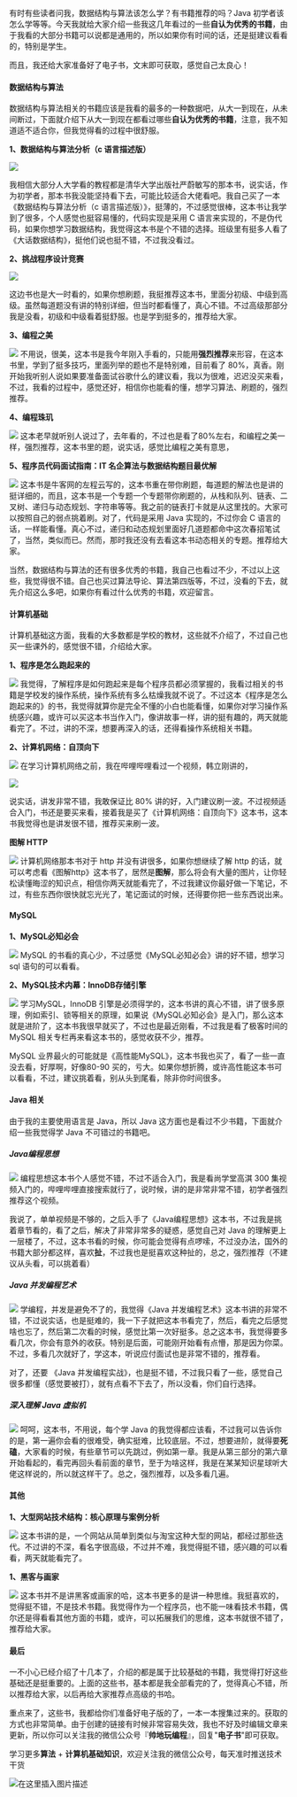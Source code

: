 有时有些读者问我，数据结构与算法该怎么学？有书籍推荐的吗？Java 初学者该怎么学等等。今天我就给大家介绍一些我这几年看过的一些**自认为优秀的书籍**，由于我看的大部分书籍可以说都是通用的，所以如果你有时间的话，还是挺建议看看的，特别是学生。

而且，我还给大家准备好了电子书，文末即可获取，感觉自己太良心！

#### 数据结构与算法

数据结构与算法相关的书籍应该是我看的最多的一种数据吧，从大一到现在，从未间断过，下面就介绍下从大一到现在都看过哪些**自认为优秀的书籍**，注意，我不知道适不适合你，但我觉得看的过程中很舒服。

**1、数据结构与算法分析（c 语言描述版）**

![](https://imgconvert.csdnimg.cn/aHR0cHM6Ly91c2VyLWdvbGQtY2RuLnhpdHUuaW8vMjAxOS81LzkvMTZhOWQwNzg3ZjU5ZmY1ZA?x-oss-process=image/format,png)

我相信大部分人大学看的教程都是清华大学出版社严蔚敏写的那本书，说实话，作为初学者，那本书我没能坚持看下去，可能比较适合大佬看吧。我自己买了一本《数据结构与算法分析（c 语言描述版）》，挺薄的，不过感觉很棒，这本书让我学到了很多，个人感觉也挺容易懂的，代码实现是采用 C 语言来实现的，不是伪代码，如果你想学习数据结构，我觉得这本书是个不错的选择。班级里有挺多人看了《大话数据结构》，挺他们说也挺不错，不过我没看过。

**2、挑战程序设计竞赛**

![](https://imgconvert.csdnimg.cn/aHR0cHM6Ly91c2VyLWdvbGQtY2RuLnhpdHUuaW8vMjAxOS81LzkvMTZhOWQwODJhNWEzMGFkZA?x-oss-process=image/format,png)

这边书也是大一时看的，如果你想刷题，我挺推荐这本书，里面分初级、中级到高级。虽然每道题没有讲的特别详细，但当时都看懂了，真心不错。不过高级那部分我是没看，初级和中级看着挺舒服。也是学到挺多的，推荐给大家。

**3、编程之美**

![](https://imgconvert.csdnimg.cn/aHR0cHM6Ly91c2VyLWdvbGQtY2RuLnhpdHUuaW8vMjAxOS81LzkvMTZhOWQwOTJkZjZlYzMwYQ?x-oss-process=image/format,png)
不用说，很美，这本书是我今年刚入手看的，只能用**强烈推荐**来形容，在这本书里，学到了挺多技巧，里面列举的题也不是特别难，目前看了 80%，真香。刚开始我听别人说如果要准备面试谷歌什么的建议看，我以为很难，迟迟没买来看，不过，我看的过程中，感觉还好，相信你也能看的懂，想学习算法、刷题的，强烈推荐。

**4、编程珠玑**

![](https://imgconvert.csdnimg.cn/aHR0cHM6Ly91c2VyLWdvbGQtY2RuLnhpdHUuaW8vMjAxOS81LzkvMTZhOWQwYTI1NDE5NmUxZg?x-oss-process=image/format,png)
这本老早就听别人说过了，去年看的，不过也是看了80%左右，和编程之美一样，强烈推荐，这本书里的题，说实话，感觉比编程之美有意思，

**5、程序员代码面试指南：IT 名企算法与数据结构题目最优解**

![](https://imgconvert.csdnimg.cn/aHR0cHM6Ly91c2VyLWdvbGQtY2RuLnhpdHUuaW8vMjAxOS81LzkvMTZhOWQwYWQ5NDEyNzZhNg?x-oss-process=image/format,png)
这本书是牛客网的左程云写的，这本书重在带你刷题，每道题的解法也是讲的挺详细的，而且，这本书是一个专题一个专题带你刷题的，从栈和队列、链表、二叉树、递归与动态规划、字符串等等。我之前的链表打卡就是从这里找的。大家可以按照自己的弱点挑着刷。对了，代码是采用 Java 实现的，不过你会 C 语言的话，一样能看懂。真心不过，递归和动态规划里面好几道题都命中这次春招笔试了，当然，类似而已。然而，那时我还没有去看这本书动态相关的专题。推荐给大家。

当然，数据结构与算法的还有很多优秀的书籍，我自己也看过不少，不过以上这些，我觉得很不错。自己也买过算法导论、算法第四版等，不过，没看的下去，就先介绍这么多吧，如果你有看过什么优秀的书籍，欢迎留言。

#### 计算机基础

计算机基础这方面，我看的大多数都是学校的教材，这些就不介绍了，不过自己也买一些课外的，感觉很不错，介绍给大家。

**1、程序是怎么跑起来的**

![](https://imgconvert.csdnimg.cn/aHR0cHM6Ly91c2VyLWdvbGQtY2RuLnhpdHUuaW8vMjAxOS81LzkvMTZhOWQwYmIwOTNiNGZhNw?x-oss-process=image/format,png)
我觉得，了解程序是如何跑起来是每个程序员都必须掌握的，我看过相关的书籍是学校发的操作系统，操作系统有多么枯燥我就不说了。不过这本《程序是怎么跑起来的》的书，我觉得就算你是完全不懂的小白也能看懂，如果你对学习操作系统感兴趣，或许可以买这本书当作入门，像讲故事一样，讲的挺有趣的，两天就能看完了。不过，讲的不深，想要再深入的话，还得看操作系统相关书籍。

**2、计算机网络：自顶向下**

![](https://imgconvert.csdnimg.cn/aHR0cHM6Ly91c2VyLWdvbGQtY2RuLnhpdHUuaW8vMjAxOS81LzkvMTZhOWQwYmYxYTg3YTg0OQ?x-oss-process=image/format,png)
在学习计算机网络之前，我在哔哩哔哩看过一个视频，韩立刚讲的，

![](https://imgconvert.csdnimg.cn/aHR0cHM6Ly91c2VyLWdvbGQtY2RuLnhpdHUuaW8vMjAxOS81LzkvMTZhOWQyMDk1Y2Y4ZWM2Mg?x-oss-process=image/format,png)

说实话，讲发非常不错，我敢保证比 80% 讲的好，入门建议刷一波。不过视频适合入门，书还是要买来看，接着我是买了《计算机网络：自顶向下》这本书，这本书我觉得也是讲发很不错，推荐买来刷一波。

**图解 HTTP**

![](https://imgconvert.csdnimg.cn/aHR0cHM6Ly91c2VyLWdvbGQtY2RuLnhpdHUuaW8vMjAxOS81LzkvMTZhOWQwYzRiMTA2ZjZmYQ?x-oss-process=image/format,png)
计算机网络那本书对于 http 并没有讲很多，如果你想继续了解 http 的话，就可以考虑看《图解http》这本书了，居然是**图解**，那么将会有大量的图片，让你轻松读懂晦涩的知识点，相信你两天就能看完了，不过我建议你最好做一下笔记，不过，有些东西你很快就忘光光了，笔记面试的时候，还得要你把一些东西说出来。

#### MySQL

**1、MySQL必知必会**

![](https://imgconvert.csdnimg.cn/aHR0cHM6Ly91c2VyLWdvbGQtY2RuLnhpdHUuaW8vMjAxOS81LzkvMTZhOWQwY2JmZDUyYTc0NQ?x-oss-process=image/format,png)
MySQL 的书看的真心少，不过感觉《MySQL必知必会》讲的好不错，想学习 sql 语句的可以看看。

**2、MySQL技术内幕：InnoDB存储引擎**

![](https://imgconvert.csdnimg.cn/aHR0cHM6Ly91c2VyLWdvbGQtY2RuLnhpdHUuaW8vMjAxOS81LzkvMTZhOWQwZDM1Yzc0YjNkMQ?x-oss-process=image/format,png)
学习MySQL，InnoDB 引擎是必须得学的，这本书讲的真心不错，讲了很多原理，例如索引、锁等相关的原理，如果说《MySQL必知必会》是入门，那么这本就是进阶了，这本书我很早就买了，不过也是最近刚看，不过我是看了极客时间的 MySQL 相关专栏再来看这本书的，感觉收获不少，推荐。

MySQL 业界最火的可能就是《高性能MySQL》，这本书我也买了，看了一些一直没去看，好厚啊，好像80-90 买的，亏大。如果你想折腾，或许高性能这本书可以看看，不过，建议挑着看，别从头到尾看，除非你时间很多。

#### Java 相关

由于我的主要使用语言是 Java，所以 Java 这方面也是看过不少书籍，下面就介绍一些我觉得学 Java 不可错过的书籍吧。

##### Java编程思想

![](https://imgconvert.csdnimg.cn/aHR0cHM6Ly91c2VyLWdvbGQtY2RuLnhpdHUuaW8vMjAxOS81LzkvMTZhOWQwZTIxMzE2NWVkZg?x-oss-process=image/format,png)
编程思想这本书个人感觉不错，不过不适合入门，我是看尚学堂高淇 300 集视频入门的，哔哩哔哩直接搜索就行了，说时候，讲的是非常非常不错，初学者强烈推荐这个视频。

我说了，单单视频是不够的，之后入手了《Java编程思想》这本书，不过我是挑着章节看的，看了之后，解决了非常非常多的疑惑，感觉自己对 Java 的理解更上一层楼了，不过，这本书看的时候，你可能会觉得有点啰嗦，不过没办法，国外的书籍大部分都这样，喜欢**扯**，不过我也是挺喜欢这种扯的，总之，强烈推荐（不建议从头看，可以挑着看）

##### Java 并发编程艺术

![](https://imgconvert.csdnimg.cn/aHR0cHM6Ly91c2VyLWdvbGQtY2RuLnhpdHUuaW8vMjAxOS81LzkvMTZhOWQwZTc5NDU0N2YzMA?x-oss-process=image/format,png)
学编程，并发是避免不了的，我觉得《Java 并发编程艺术》这本书讲的非常不错，不过说实话，也是挺难的，我一下子就把这本书看完了，然后，看完之后感觉啥也忘了，然后第二次看的时候，感觉比第一次好挺多。总之这本书，我觉得要多看几次，你会有意外的收获。特别是后面，可能刚开始看有点懵，那是因为你菜。不过，多看几次就好了，学这本，听说应付面试也是非常不错的，推荐看。

对了，还要 《Java 并发编程实战》，也是挺不错，不过我只看了一些，感觉自己很多都懂（感觉要被打），就有点看不下去了，所以没看，你们自行选择。

##### 深入理解 Java 虚拟机

![](https://imgconvert.csdnimg.cn/aHR0cHM6Ly91c2VyLWdvbGQtY2RuLnhpdHUuaW8vMjAxOS81LzkvMTZhOWQwZWU4MDVhZDkwMg?x-oss-process=image/format,png)
呵呵，这本书，不用说，每个学 Java 的我觉得都应该看，不过我可以告诉你的是，第一遍你会看的很难受，确实挺难，比较底层。不过，想要进阶，就得要**死磕**，大家看的时候，有些章节可以先跳过，例如第一章。我是从第三部分的第六章开始看起的，看完再回头看前面的章节，至于为啥这样，我是在某某知识星球听大佬这样说的，所以就这样干了。总之，强烈推荐，以及多看几遍。

#### 其他

**1、大型网站技术结构：核心原理与案例分析**

![](https://imgconvert.csdnimg.cn/aHR0cHM6Ly91c2VyLWdvbGQtY2RuLnhpdHUuaW8vMjAxOS81LzkvMTZhOWQwZmQ5YTgyMmVhMw?x-oss-process=image/format,png)
这本书讲的是，一个网站从简单到类似与淘宝这种大型的网站，都经过那些迭代。不过讲的不深，看名字很高级，不过并不难，我觉得挺不错，感兴趣的可以看看，两天就能看完了。

**1、黑客与画家**

![](https://imgconvert.csdnimg.cn/aHR0cHM6Ly91c2VyLWdvbGQtY2RuLnhpdHUuaW8vMjAxOS81LzkvMTZhOWQxMDQ5YmZjMDUwZg?x-oss-process=image/format,png)
这本书并不是讲黑客或画家的哈，这本书更多的是讲一种思维。我挺喜欢的，觉得挺不错，不是技术书籍。我觉得作为一个程序员，也不能一味看技术书籍，偶尔还是得看看其他方面的书籍，或许，可以拓展我们的思维，这本书就很不错了，推荐给大家。

#### 最后

一不小心已经介绍了十几本了，介绍的都是属于比较基础的书籍，我觉得打好这些基础还是挺重要的。上面的这些书，基本都是我全部看完的了，觉得真心不错，所以推荐给大家，以后再给大家推荐点高级的书哈。

重点来了，这些书，我都给你们准备好电子版的了，一本一本搜集过来的。获取的方式也非常简单。由于创建的链接有时候非常容易失效，我也不好及时编辑文章来更新，所以你可以关注我的微信公众号『**帅地玩编程**』，回复"**电子书**"即可获取。

学习更多**算法** + **计算机基础知识**，欢迎关注我的微信公众号，每天准时推送技术干货

![在这里插入图片描述](https://img-blog.csdnimg.cn/20200306223728524.png?x-oss-process=image/watermark,type_ZmFuZ3poZW5naGVpdGk,shadow_10,text_aHR0cHM6Ly9ibG9nLmNzZG4ubmV0L20wXzM3OTA3Nzk3,size_16,color_FFFFFF,t_70)



